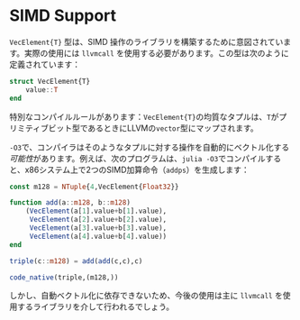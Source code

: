 # SIMD Support

`VecElement{T}` 型は、SIMD 操作のライブラリを構築するために意図されています。実際の使用には `llvmcall` を使用する必要があります。この型は次のように定義されています：

```julia
struct VecElement{T}
    value::T
end
```

特別なコンパイルルールがあります：`VecElement{T}`の均質なタプルは、`T`がプリミティブビット型であるときにLLVMの`vector`型にマップされます。

`-O3`で、コンパイラはそのようなタプルに対する操作を自動的にベクトル化する*可能性*があります。例えば、次のプログラムは、`julia -O3`でコンパイルすると、x86システム上で2つのSIMD加算命令（`addps`）を生成します：

```julia
const m128 = NTuple{4,VecElement{Float32}}

function add(a::m128, b::m128)
    (VecElement(a[1].value+b[1].value),
     VecElement(a[2].value+b[2].value),
     VecElement(a[3].value+b[3].value),
     VecElement(a[4].value+b[4].value))
end

triple(c::m128) = add(add(c,c),c)

code_native(triple,(m128,))
```

しかし、自動ベクトル化に依存できないため、今後の使用は主に `llvmcall` を使用するライブラリを介して行われるでしょう。
